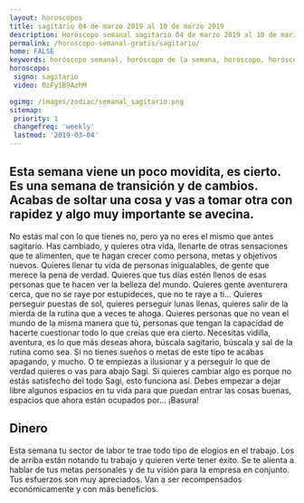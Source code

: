 ```yaml
---
layout: horoscopos
title: sagitario 04 de marzo 2019 al 10 de marzo 2019 
description: Horóscopo semanal sagitario 04 de marzo 2019 al 10 de marzo 2019. Esta semana viene un poco movidita, es cierto. Es una semana de transición y de cambios. Acabas de soltar una cosa y vas a tomar otra con rapidez y algo muy importante se avecina. 
permalink: /horoscopo-semanal-gratis/sagitario/
home: FALSE
keywords: horóscopo semanal, horóscopo de la semana, horóscopo, horóscopo gratis,horóscopos, horóscopo esperanza gracia, horoscopos sagitario la semana, horóscopos gratis, Tarot, Astrologia, Zodíaco, sagitario, horoscopo gratis, semanal
horoscopo:
 signo: sagitario
 video: 0zFy1B9AzhM

ogimg: /images/zodiac/semanal_sagitario.png
sitemap:
 priority: 1
 changefreq: 'weekly'
 lastmod: '2019-03-04'
---
```




## Esta semana viene un poco movidita, es cierto. Es una semana de transición y de cambios. Acabas de soltar una cosa y vas a tomar otra con rapidez y algo muy importante se avecina. 

No estás mal con lo que tienes no, pero ya no eres el mismo que antes sagitario. Has cambiado, y quieres otra vida, llenarte de otras sensaciones que te alimenten, que te hagan crecer como persona, metas y objetivos nuevos. Quieres llenar tu vida de personas inigualables, de gente que merece la pena de verdad. Quieres que tus días estén llenos de esas personas que te hacen ver la belleza del mundo. Quieres gente aventurera cerca, que no se raye por estupideces, que no te raye a ti… Quieres perseguir puestas de sol, quieres perseguir lunas llenas, quieres salir de la mierda de la rutina que a veces te ahoga. Quieres personas que no vean el mundo de la misma manera que tú, personas que tengan la capacidad de hacerte cuestionar todo lo que creías que era cierto. Necesitas vidilla, aventura, es lo que más deseas ahora, búscala sagitario, búscala y sal de la rutina como sea. Si no tienes sueños o metas de este tipo te acabas apagando, y mucho. O te empiezas a ilusionar y a perseguir lo que de verdad quieres o vas para abajo Sagi. Si quieres cambiar algo es porque no estás satisfecho del todo Sagi, esto funciona así. Debes empezar a dejar libre algunos espacios en tu vida para que puedan entrar las cosas buenas, espacios que ahora están ocupados por… ¡Basura!


## Dinero

Esta semana tu sector de labor te trae todo tipo de elogios en el trabajo. Los de arriba están notando tu trabajo y quieren verte tener éxito. Se te alienta a hablar de tus metas personales y de tu visión para la empresa en conjunto. Tus esfuerzos son muy apreciados. Van a ser recompensados económicamente y con más beneficios.